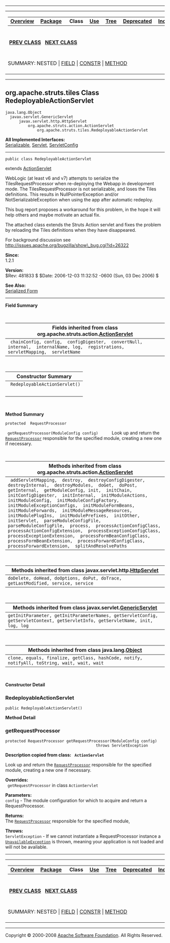 ------------------------------------------------------------------------

<span id="navbar_top"></span> [](#skip-navbar_top "Skip navigation links")

<table>
<colgroup>
<col width="50%" />
<col width="50%" />
</colgroup>
<tbody>
<tr class="odd">
<td align="left"><span id="navbar_top_firstrow"></span>
<table>
<tbody>
<tr class="odd">
<td align="left"><a href="../../../../overview-summary.html.md"><strong>Overview</strong></a> </td>
<td align="left"><a href="package-summary.html.md"><strong>Package</strong></a> </td>
<td align="left"> <strong>Class</strong> </td>
<td align="left"><a href="class-use/RedeployableActionServlet.html.md"><strong>Use</strong></a> </td>
<td align="left"><a href="package-tree.html.md"><strong>Tree</strong></a> </td>
<td align="left"><a href="../../../../deprecated-list.html.md"><strong>Deprecated</strong></a> </td>
<td align="left"><a href="../../../../index-all.html.md"><strong>Index</strong></a> </td>
<td align="left"><a href="../../../../help-doc.html.md"><strong>Help</strong></a> </td>
</tr>
</tbody>
</table></td>
<td align="left"></td>
</tr>
<tr class="even">
<td align="left"> <a href="../../../../org/apache/struts/tiles/PathAttribute.html.md" title="class in org.apache.struts.tiles"><strong>PREV CLASS</strong></a>   <a href="../../../../org/apache/struts/tiles/TilesException.html" title="class in org.apache.struts.tiles"><strong>NEXT CLASS</strong></a></td>
<td align="left"><a href="../../../../index.html.md?org/apache/struts/tiles/RedeployableActionServlet.html"><strong>FRAMES</strong></a>    <a href="RedeployableActionServlet.html"><strong>NO FRAMES</strong></a>    
<a href="../../../../allclasses-noframe.html.md"><strong>All Classes</strong></a></td>
</tr>
<tr class="odd">
<td align="left">SUMMARY: NESTED | <a href="#fields_inherited_from_class_org.apache.struts.action.ActionServlet">FIELD</a> | <a href="#constructor_summary">CONSTR</a> | <a href="#method_summary">METHOD</a></td>
<td align="left">DETAIL: FIELD | <a href="#constructor_detail">CONSTR</a> | <a href="#method_detail">METHOD</a></td>
</tr>
</tbody>
</table>

<span id="skip-navbar_top"></span>

------------------------------------------------------------------------

org.apache.struts.tiles
 Class RedeployableActionServlet
--------------------------------

    java.lang.Object
      javax.servlet.GenericServlet
          javax.servlet.http.HttpServlet
              org.apache.struts.action.ActionServlet
                  org.apache.struts.tiles.RedeployableActionServlet

**All Implemented Interfaces:**  
[Serializable](http://java.sun.com/j2se/1.4.2/docs/api/java/io/Serializable.html.md?is-external=true "class or interface in java.io"), [Servlet](http://java.sun.com/j2ee/1.4/docs/api/javax/servlet/Servlet.html?is-external=true "class or interface in javax.servlet"), [ServletConfig](http://java.sun.com/j2ee/1.4/docs/api/javax/servlet/ServletConfig.html?is-external=true "class or interface in javax.servlet")

------------------------------------------------------------------------

    public class RedeployableActionServlet

extends [ActionServlet](../../../../org/apache/struts/action/ActionServlet.html.md "class in org.apache.struts.action")

WebLogic (at least v6 and v7) attempts to serialize the TilesRequestProcessor when re-deploying the Webapp in development mode. The TilesRequestProcessor is not serializable, and loses the Tiles definitions. This results in NullPointerException and/or NotSerializableException when using the app after automatic redeploy.

This bug report proposes a workaround for this problem, in the hope it will help others and maybe motivate an actual fix.

The attached class extends the Struts Action servlet and fixes the problem by reloading the Tiles definitions when they have disappeared.

For background discussion see http://issues.apache.org/bugzilla/show\_bug.cgi?id=26322

**Since:**  
1.2.1

**Version:**  
$Rev: 481833 $ $Date: 2006-12-03 11:32:52 -0600 (Sun, 03 Dec 2006) $

**See Also:**  
[Serialized Form](../../../../serialized-form.html.md#org.apache.struts.tiles.RedeployableActionServlet)

------------------------------------------------------------------------

<span id="field_summary"></span>

**Field Summary**

 <span id="fields_inherited_from_class_org.apache.struts.action.ActionServlet"></span>

| **Fields inherited from class org.apache.struts.action.[ActionServlet](../../../../org/apache/struts/action/ActionServlet.html.md "class in org.apache.struts.action")** |
|-----------------------------------------------------------------------------------------------------------------------------------------------------------------------|
| ` chainConfig, config,  configDigester,  convertNull, internal,  internalName, log,  registrations,  servletMapping,  servletName`                                    |

  <span id="constructor_summary"></span>

| **Constructor Summary**        |
|--------------------------------|
| ` RedeployableActionServlet()` 
                                 |

  <span id="method_summary"></span>

**Method Summary**

`protected  RequestProcessor`

` getRequestProcessor(ModuleConfig config)`
           Look up and return the [`RequestProcessor`](../../../../org/apache/struts/action/RequestProcessor.html.md "class in org.apache.struts.action") responsible for the specified module, creating a new one if necessary.

 <span id="methods_inherited_from_class_org.apache.struts.action.ActionServlet"></span>

| **Methods inherited from class org.apache.struts.action.[ActionServlet](../../../../org/apache/struts/action/ActionServlet.html.md "class in org.apache.struts.action")**                                                                                                                                                                                                                                                                                                                                                                                                                                                                                                                                                                                       |
|--------------------------------------------------------------------------------------------------------------------------------------------------------------------------------------------------------------------------------------------------------------------------------------------------------------------------------------------------------------------------------------------------------------------------------------------------------------------------------------------------------------------------------------------------------------------------------------------------------------------------------------------------------------------------------------------------------------------------------------------------------------|
| ` addServletMapping,  destroy,  destroyConfigDigester,  destroyInternal,  destroyModules,  doGet,  doPost,  getInternal,  getModuleConfig, init,  initChain,  initConfigDigester,  initInternal,  initModuleActions,  initModuleConfig,  initModuleConfigFactory,  initModuleExceptionConfigs,  initModuleFormBeans,  initModuleForwards,  initModuleMessageResources,  initModulePlugIns,  initModulePrefixes,  initOther,  initServlet,  parseModuleConfigFile,  parseModuleConfigFile,  process,  processActionConfigClass,  processActionConfigExtension,  processExceptionConfigClass,  processExceptionExtension,  processFormBeanConfigClass,  processFormBeanExtension,  processForwardConfigClass,  processForwardExtension,  splitAndResolvePaths` |

 <span id="methods_inherited_from_class_javax.servlet.http.HttpServlet"></span>

| **Methods inherited from class javax.servlet.http.[HttpServlet](http://java.sun.com/j2ee/1.4/docs/api/javax/servlet/http/HttpServlet.html.md?is-external=true "class or interface in javax.servlet.http")** |
|----------------------------------------------------------------------------------------------------------------------------------------------------------------------------------------------------------|
| `doDelete, doHead, doOptions, doPut, doTrace, getLastModified, service, service`                                                                                                                         |

 <span id="methods_inherited_from_class_javax.servlet.GenericServlet"></span>

| **Methods inherited from class javax.servlet.[GenericServlet](http://java.sun.com/j2ee/1.4/docs/api/javax/servlet/GenericServlet.html.md?is-external=true "class or interface in javax.servlet")** |
|-------------------------------------------------------------------------------------------------------------------------------------------------------------------------------------------------|
| `getInitParameter, getInitParameterNames, getServletConfig, getServletContext, getServletInfo, getServletName, init, log, log`                                                                  |

 <span id="methods_inherited_from_class_java.lang.Object"></span>

| **Methods inherited from class java.lang.[Object](http://java.sun.com/j2se/1.4.2/docs/api/java/lang/Object.html.md?is-external=true "class or interface in java.lang")** |
|-----------------------------------------------------------------------------------------------------------------------------------------------------------------------|
| `clone, equals, finalize, getClass, hashCode, notify, notifyAll, toString, wait, wait, wait`                                                                          |

 

<span id="constructor_detail"></span>

**Constructor Detail**

### RedeployableActionServlet

    public RedeployableActionServlet()

<span id="method_detail"></span>

**Method Detail**

### getRequestProcessor

    protected RequestProcessor getRequestProcessor(ModuleConfig config)
                                            throws ServletException

**Description copied from class: ` ActionServlet`**

Look up and return the [`RequestProcessor`](../../../../org/apache/struts/action/RequestProcessor.html.md "class in org.apache.struts.action") responsible for the specified module, creating a new one if necessary.

**Overrides:**  
` getRequestProcessor` in class `ActionServlet`

<!-- -->

**Parameters:**  
`config` - The module configuration for which to acquire and return a RequestProcessor.

**Returns:**  
The [`RequestProcessor`](../../../../org/apache/struts/action/RequestProcessor.html.md "class in org.apache.struts.action") responsible for the specified module,

**Throws:**  
`ServletException` - If we cannot instantiate a RequestProcessor instance a [`UnavailableException`](http://java.sun.com/j2ee/1.4/docs/api/javax/servlet/UnavailableException.html.md?is-external=true "class or interface in javax.servlet") is thrown, meaning your application is not loaded and will not be available.

------------------------------------------------------------------------

<span id="navbar_bottom"></span> [](#skip-navbar_bottom "Skip navigation links")

<table>
<colgroup>
<col width="50%" />
<col width="50%" />
</colgroup>
<tbody>
<tr class="odd">
<td align="left"><span id="navbar_bottom_firstrow"></span>
<table>
<tbody>
<tr class="odd">
<td align="left"><a href="../../../../overview-summary.html.md"><strong>Overview</strong></a> </td>
<td align="left"><a href="package-summary.html.md"><strong>Package</strong></a> </td>
<td align="left"> <strong>Class</strong> </td>
<td align="left"><a href="class-use/RedeployableActionServlet.html.md"><strong>Use</strong></a> </td>
<td align="left"><a href="package-tree.html.md"><strong>Tree</strong></a> </td>
<td align="left"><a href="../../../../deprecated-list.html.md"><strong>Deprecated</strong></a> </td>
<td align="left"><a href="../../../../index-all.html.md"><strong>Index</strong></a> </td>
<td align="left"><a href="../../../../help-doc.html.md"><strong>Help</strong></a> </td>
</tr>
</tbody>
</table></td>
<td align="left"></td>
</tr>
<tr class="even">
<td align="left"> <a href="../../../../org/apache/struts/tiles/PathAttribute.html.md" title="class in org.apache.struts.tiles"><strong>PREV CLASS</strong></a>   <a href="../../../../org/apache/struts/tiles/TilesException.html" title="class in org.apache.struts.tiles"><strong>NEXT CLASS</strong></a></td>
<td align="left"><a href="../../../../index.html.md?org/apache/struts/tiles/RedeployableActionServlet.html"><strong>FRAMES</strong></a>    <a href="RedeployableActionServlet.html"><strong>NO FRAMES</strong></a>    
<a href="../../../../allclasses-noframe.html.md"><strong>All Classes</strong></a></td>
</tr>
<tr class="odd">
<td align="left">SUMMARY: NESTED | <a href="#fields_inherited_from_class_org.apache.struts.action.ActionServlet">FIELD</a> | <a href="#constructor_summary">CONSTR</a> | <a href="#method_summary">METHOD</a></td>
<td align="left">DETAIL: FIELD | <a href="#constructor_detail">CONSTR</a> | <a href="#method_detail">METHOD</a></td>
</tr>
</tbody>
</table>

<span id="skip-navbar_bottom"></span>

------------------------------------------------------------------------

Copyright © 2000-2008 [Apache Software Foundation](http://www.apache.org/). All Rights Reserved.
